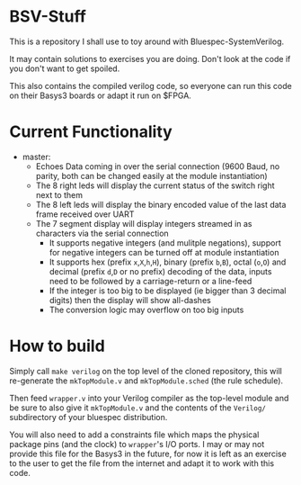 # BSV-Stuff
This is a repository I shall use to toy around with Bluespec-SystemVerilog.

It may contain solutions to exercises you are doing. Don't look at the code if you don't want to get spoiled.

This also contains the compiled verilog code, so everyone can run this code on their Basys3 boards or adapt it run on $FPGA.

# Current Functionality
 - master:
   - Echoes Data coming in over the serial connection (9600 Baud, no parity, both can be changed easily at the module instantiation)
   - The 8 right leds will display the current status of the switch right next to them
   - The 8 left leds will display the binary encoded value of the last data frame received over UART
   - The 7 segment display will display integers streamed in as characters via the serial connection
     - It supports negative integers (and mulitple negations), support for negative integers can be turned off at module instantiation
     - It supports hex (prefix `x`,`X`,`h`,`H`), binary (prefix `b`,`B`), octal (`o`,`O`) and decimal (prefix `d`,`D` or no prefix) decoding of the data, inputs need to be followed by a carriage-return or a line-feed
     - If the integer is too big to be displayed (ie bigger than 3 decimal digits) then the display will show all-dashes
     - The conversion logic may overflow on too big inputs

# How to build

Simply call `make verilog` on the top level of the cloned repository, this will re-generate the `mkTopModule.v` and `mkTopModule.sched` (the rule schedule).

Then feed `wrapper.v` into your Verilog compiler as the top-level module and be sure to also give it `mkTopModule.v` and the contents of the `Verilog/` subdirectory of your bluespec distribution. 

You will also need to add a constraints file which maps the physical package pins (and the clock) to `wrapper`'s I/O ports. I may or may not provide this file for the Basys3 in the future, for now it is left as an exercise to the user to get the file from the internet and adapt it to work with this code.
